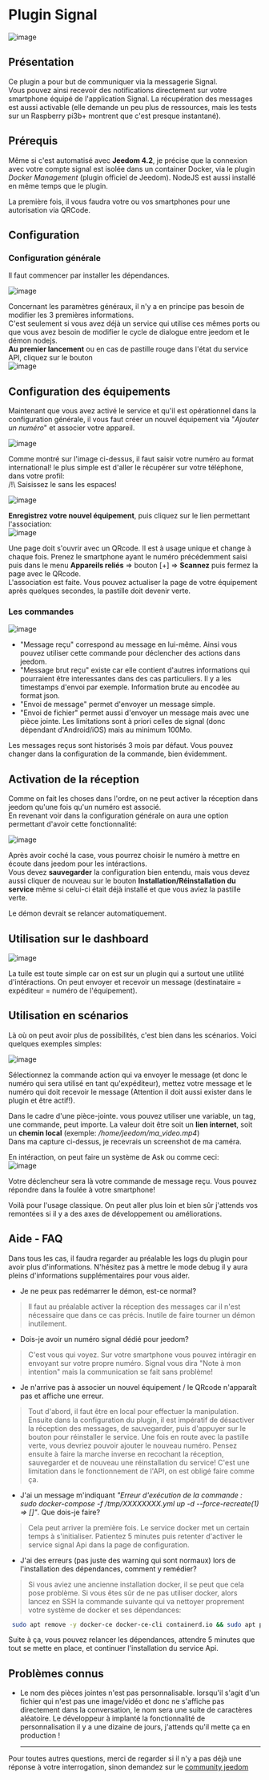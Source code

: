 # Plugin Signal

![image](https://user-images.githubusercontent.com/3704897/184921503-f55fe475-37ad-4830-a607-5a2cae63dd30.png)  

## Présentation

Ce plugin a pour but de communiquer via la messagerie Signal.  
Vous pouvez ainsi recevoir des notifications directement sur votre smartphone équipé de l'application Signal. La récupération des messages est aussi activable (elle demande un peu plus de ressources, mais les tests sur un Raspberry pi3b+ montrent que c'est presque instantané).
  
    
## Prérequis

Même si c'est automatisé avec **Jeedom 4.2**, je précise que la connexion avec votre compte signal est isolée dans un container Docker, via le plugin *Docker Management* (plugin officiel de Jeedom). NodeJS est aussi installé en même temps que le plugin.

La première fois, il vous faudra votre ou vos smartphones pour une autorisation via QRCode.  
  
  
## Configuration

### Configuration générale

Il faut commencer par installer les dépendances.  

![image](https://user-images.githubusercontent.com/3704897/185180907-ad18abe9-f680-4d88-a6ed-d3dfb38faa30.png)  
  
  
Concernant les paramètres généraux, il n'y a en principe pas besoin de modifier les 3 premières informations.  
C'est seulement si vous avez déjà un service qui utilise ces mêmes ports ou que vous avez besoin de modifier le cycle de dialogue entre jeedom et le démon nodejs.  
**Au premier lancement** ou en cas de pastille rouge dans l'état du service API, cliquez sur  le bouton  
![image](https://user-images.githubusercontent.com/3704897/185181517-adb1a2e1-f720-4847-8409-b5b5908af0ca.png)  

  
## Configuration des équipements
  
Maintenant que vous avez activé le service et qu'il est opérationnel dans la configuration générale, il vous faut créer un nouvel équipement via "*Ajouter un numéro*" et associer votre appareil.  

![image](https://user-images.githubusercontent.com/3704897/185184606-83059475-4977-4058-b38e-3fb427c8b735.png)  

Comme montré sur l'image ci-dessus, il faut saisir votre numéro au format international!
le plus simple est d'aller le récupérer sur votre téléphone, dans votre profil:  
/!\ Saisissez le sans les espaces!  

![image](https://user-images.githubusercontent.com/3704897/184930299-a86e686d-bbf9-4fdf-8896-71fc1de58185.png)  

**Enregistrez votre nouvel équipement**, puis cliquez sur le lien permettant l'association:  
![image](https://user-images.githubusercontent.com/3704897/184930054-aa347d98-1113-4c75-9bda-621228e30cb3.png)  

Une page doit s'ouvrir avec un QRcode. Il est à usage unique et change à chaque fois. Prenez le smartphone ayant le numéro précédemment saisi puis dans le menu **Appareils reliés** => bouton [+] => **Scannez** puis fermez la page avec le QRcode.  
L'association est faite. Vous pouvez actualiser la page de votre équipement après quelques secondes, la pastille doit devenir verte.  

### Les commandes

![image](https://user-images.githubusercontent.com/3704897/184930963-63c30efc-27e0-4d57-b3e0-15211097f832.png)  

- "Message reçu" correspond au message en lui-même. Ainsi vous pouvez utiliser cette commande pour déclencher des actions dans jeedom.  
- "Message brut reçu" existe car elle contient d'autres informations qui pourraient être interessantes dans des cas particuliers. Il y a les timestamps d'envoi par exemple. Information brute au encodée au format json.  
- "Envoi de message" permet d'envoyer un message simple.  
- "Envoi de fichier" permet aussi d'envoyer un message mais avec une pièce jointe. Les limitations sont à priori celles de signal (donc dépendant d'Android/iOS) mais au minimum 100Mo.   

Les messages reçus sont historisés 3 mois par défaut. Vous pouvez changer dans la configuration de la commande, bien évidemment.

## Activation de la réception

Comme on fait les choses dans l'ordre, on ne peut activer la réception dans jeedom qu'une fois qu'un numéro est associé.  
En revenant voir dans la configuration générale on aura une option permettant d'avoir cette fonctionnalité:  
  
![image](https://user-images.githubusercontent.com/3704897/185187801-8257f752-2815-4fc9-bff2-c511f52511a9.png)  

Après avoir coché la case, vous pourrez choisir le numéro à mettre en écoute dans jeedom pour les intéractions.  
Vous devez **sauvegarder** la configuration bien entendu, mais vous devez aussi cliquer de nouveau sur le bouton **Installation/Réinstallation du service** même si celui-ci était déjà installé et que vous aviez la pastille verte.  
  
Le démon devrait se relancer automatiquement.
  
## Utilisation sur le dashboard

![image](https://user-images.githubusercontent.com/3704897/184935108-e563830f-6ad3-4d0f-a7c6-6b516b5f1444.png)  

La tuile est toute simple car on est sur un plugin qui a surtout une utilité d'intéractions. On peut envoyer et recevoir un message (destinataire = expéditeur = numéro de l'équipement).  

## Utilisation en scénarios

Là où on peut avoir plus de possibilités, c'est bien dans les scénarios. Voici quelques exemples simples:  

![image](https://user-images.githubusercontent.com/3704897/185191241-bd9b8230-702c-431f-ab74-66cd14ffbb2e.png) 

Sélectionnez la commande action qui va envoyer le message (et donc le numéro qui sera utilisé en tant qu'expéditeur), mettez votre message et le numéro qui doit recevoir le message (Attention il doit aussi exister dans le plugin et être actif!).  
  
Dans le cadre d'une pièce-jointe. vous pouvez utiliser une variable, un tag, une commande, peut importe. La valeur doit être soit un **lien internet**, soit un **chemin local** (exemple: */home/jeedom/ma_video.mp4*)  
Dans ma capture ci-dessus, je recevrais un screenshot de ma caméra.  
  
  
En intéraction, on peut faire un système de Ask ou comme ceci:  
![image](https://user-images.githubusercontent.com/3704897/184937800-e43b6364-cf2b-4e0d-b34c-4b7d43de3283.png)  

Votre déclencheur sera là votre commande de message reçu. Vous pouvez répondre dans la foulée à votre smartphone!  


Voilà pour l'usage classique. On peut aller plus loin et bien sûr j'attends vos remontées si il y a des axes de développement ou améliorations.   
  
  
## Aide - FAQ  
  
Dans tous les cas, il faudra regarder au préalable les logs du plugin pour avoir plus d'informations. N'hésitez pas à mettre le mode debug il y aura pleins d'informations supplémentaires pour vous aider.  
  
  
- Je ne peux pas redémarrer le démon, est-ce normal?  
 > Il faut au préalable activer la réception des messages car il n'est nécessaire que dans ce cas précis. Inutile de faire tourner un démon inutilement.  
  
- Dois-je avoir un numéro signal dédié pour jeedom?  
 > C'est vous qui voyez. Sur votre smartphone vous pouvez intéragir en envoyant sur votre propre numéro. Signal vous dira "Note à mon intention" mais la communication se fait sans problème!  
  
- Je n'arrive pas à associer un nouvel équipement / le QRcode n'apparaît pas et affiche une erreur.  
 > Tout d'abord, il faut être en local pour effectuer la manipulation.  
 Ensuite dans la configuration du plugin, il est impératif de désactiver la réception des messages, de sauvegarder, puis d'appuyer sur le bouton pour réinstaller le service. Une fois en route avec la pastille verte, vous devriez pouvoir ajouter le nouveau numéro. Pensez ensuite à faire la marche inverse en recochant la réception, sauvegarder et de nouveau une réinstallation du service! C'est une limitation dans le fonctionnement de l'API, on est obligé faire comme ça.  
  
- J'ai un message m'indiquant *"Erreur d'exécution de la commande : sudo docker-compose -f /tmp/XXXXXXXX.yml up -d --force-recreate(1) => []"*. Que dois-je faire?  
 > Cela peut arriver la première fois. Le service docker met un certain temps à s'initialiser. Patientez 5 minutes puis retenter d'activer le service signal Api dans la page de configuration.  
  
- J'ai des erreurs (pas juste des warning qui sont normaux) lors de l'installation des dépendances, comment y remédier?  
 > Si vous aviez une ancienne installation docker, il se peut que cela pose problème. Si vous êtes sûr de ne pas utiliser docker, alors lancez en SSH la commande suivante qui va nettoyer proprement votre système de docker et ses dépendances:  
 ```bash  
  sudo apt remove -y docker-ce docker-ce-cli containerd.io && sudo apt purge -y docker-ce containerd.io && sudo apt autoremove -y && sudo apt clean && sudo apt autoclean  
 ```  
  Suite à ça, vous pouvez relancer les dépendances, attendre 5 minutes que tout se mette en place, et continuer l'installation du service Api.
  
## Problèmes connus

- Le nom des pièces jointes n'est pas personnalisable. lorsqu'il s'agit d'un fichier qui n'est pas une image/vidéo et donc ne s'affiche pas directement dans la conversation, le nom sera une suite de caractères aléatoire. Le développeur à implanté la fonctionnalité de personnalisation il y a une dizaine de jours, j'attends qu'il mette ça en production !  

    ---------------------------------------------------------------
Pour toutes autres questions, merci de regarder si il n'y a pas déjà une réponse à votre interrogation, sinon demandez sur le [community jeedom](https://community.jeedom.com)
